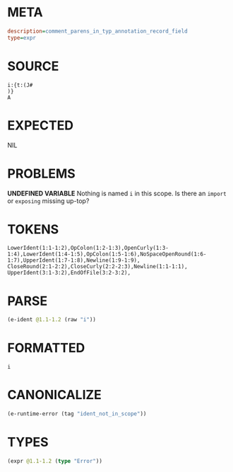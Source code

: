 # META
~~~ini
description=comment_parens_in_typ_annotation_record_field
type=expr
~~~
# SOURCE
~~~roc
i:{t:(J#
)}
A
~~~
# EXPECTED
NIL
# PROBLEMS
**UNDEFINED VARIABLE**
Nothing is named `i` in this scope.
Is there an `import` or `exposing` missing up-top?

# TOKENS
~~~zig
LowerIdent(1:1-1:2),OpColon(1:2-1:3),OpenCurly(1:3-1:4),LowerIdent(1:4-1:5),OpColon(1:5-1:6),NoSpaceOpenRound(1:6-1:7),UpperIdent(1:7-1:8),Newline(1:9-1:9),
CloseRound(2:1-2:2),CloseCurly(2:2-2:3),Newline(1:1-1:1),
UpperIdent(3:1-3:2),EndOfFile(3:2-3:2),
~~~
# PARSE
~~~clojure
(e-ident @1.1-1.2 (raw "i"))
~~~
# FORMATTED
~~~roc
i
~~~
# CANONICALIZE
~~~clojure
(e-runtime-error (tag "ident_not_in_scope"))
~~~
# TYPES
~~~clojure
(expr @1.1-1.2 (type "Error"))
~~~
